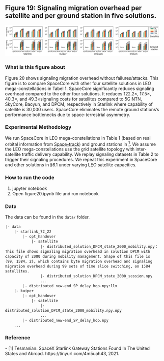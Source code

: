 ## Figure 19:  Signaling migration overhead per satellite and per ground station in five solutions.

<div align=center><img src="./figure20.jpg" width=""></div>


### What is this figure about

Figure 20 shows signaling migration overhead without failures/attacks.
This figure is to compare  SpaceCore with other four satellite solutions in LEO mega-constellations in Tabel 1.
SpaceCore significantly reduces signaling overhead compared to the other four solutions. It reduces 122.2×, 17.5×, 40.3×, and 49.3×signaling costs for satellites compared to 5G NTN, SkyCore, Baoyun, and DPCM, respectively in Starlink where capability of satellite is 30,000 users. SpaceCore eliminates the remote ground stations’s performance bottlenecks due to space-terrestrial asymmetry.

### Experimental Methodology

We run SpaceCore in LEO mega-constellations in Table 1 (based on real orbital information from  [Space-track](https://www.space-track.org)) and ground stations in [<sup>1</sup>](#refer-anchor-1). We assume the LEO mega-constellations use the grid satellite topology with inter-satellite traffic delivery capability. We replay signaling datasets in Table 2 to trigger their signaling procedures. We repeat this experiment in SpaceCore and other solutions in §6.1 under varying LEO satellite capacities. 

### How to run the code

1.    jupyter notebook
2.    Open figure20.ipynb file and run notebook


### Data
The data can be found in the `data/` folder.


	|- data
		|- starlink_72_22
			|- opt_handover
				|- satellite
					|- distributed_solution_DPCM_state_2000_mobility.npy：This file shows signaling migration overhead in solution DPCM with capacity of 2000 during mobility management. Shape of this file is (99, 1584, 2), which contains byte migration overhead and signaling migration overhead during 99 sets of time slice switching, on 1584 satellites.
					|- distributed_solution_DPCM_state_2000_session.npy
					...
			|- distributed_new-end_SP_delay_hop.npy:llx
		|- kuiper
			|- opt_handover
				|- satellite
					|- distributed_solution_DPCM_state_2000_mobility.npy.npy
					...
			|- distributed_new-end_SP_delay_hop.npy
		...

### Reference

<div id="refer-anchor-1"></div>- [1] Tesmanian. SpaceX Starlink Gateway Stations Found In The United States and Abroad. https://tinyurl.com/4m5uah43, 2021.

